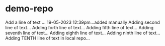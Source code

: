 # demo-repo
Add a line of text ... 19-05-2023 12:39pm...added manually
Adding second line of text...
Adding forth line of text...
Adding fifth line of text...
Adding seventh line of text...
Adding eighth line of text...
Adding ninth line of text...
Adding TENTH line of text in local repo...
